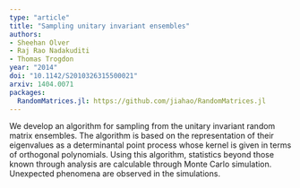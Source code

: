 ```yaml
---
type: "article"
title: "Sampling unitary invariant ensembles"
authors:
- Sheehan Olver
- Raj Rao Nadakuditi
- Thomas Trogdon
year: "2014"
doi: "10.1142/S2010326315500021"
arxiv: 1404.0071
packages:
  RandomMatrices.jl: https://github.com/jiahao/RandomMatrices.jl
---
```

We develop an algorithm for sampling from the unitary invariant random matrix ensembles. The algorithm is based on the representation of their eigenvalues as a determinantal point process whose kernel is given in terms of orthogonal polynomials. Using this algorithm, statistics beyond those known through analysis are calculable through Monte Carlo simulation. Unexpected phenomena are observed in the simulations.